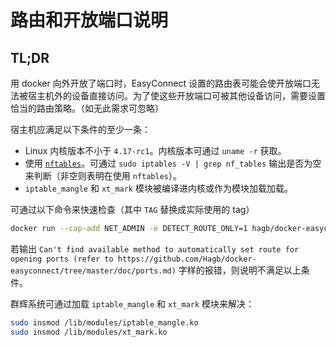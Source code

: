 # 路由和开放端口说明

## TL;DR

用 docker 向外开放了端口时，EasyConnect 设置的路由表可能会使开放端口无法被宿主机外的设备直接访问。为了使这些开放端口可被其他设备访问，需要设置恰当的路由策略。（如无此需求可忽略）

宿主机应满足以下条件的至少一条：

- Linux 内核版本不小于 `4.17-rc1`。内核版本可通过 `uname -r` 获取。
- 使用 [`nftables`](https://netfilter.org/projects/nftables/)。可通过 `sudo iptables -V | grep nf_tables` 输出是否为空来判断（非空则表明在使用 `nftables`）。
- `iptable_mangle` 和 `xt_mark` 模块被编译进内核或作为模块加载加载。

可通过以下命令来快速检查（其中 `TAG` 替换成实际使用的 tag）
``` bash
docker run --cap-add NET_ADMIN -e DETECT_ROUTE_ONLY=1 hagb/docker-easyconnect:TAG
```

若输出 `Can't find available method to automatically set route for opening ports (refer to https://github.com/Hagb/docker-easyconnect/tree/master/doc/ports.md)` 字样的报错，则说明不满足以上条件。

群辉系统可通过加载 `iptable_mangle` 和 `xt_mark` 模块来解决：
```bash
sudo insmod /lib/modules/iptable_mangle.ko
sudo insmod /lib/modules/xt_mark.ko
```
